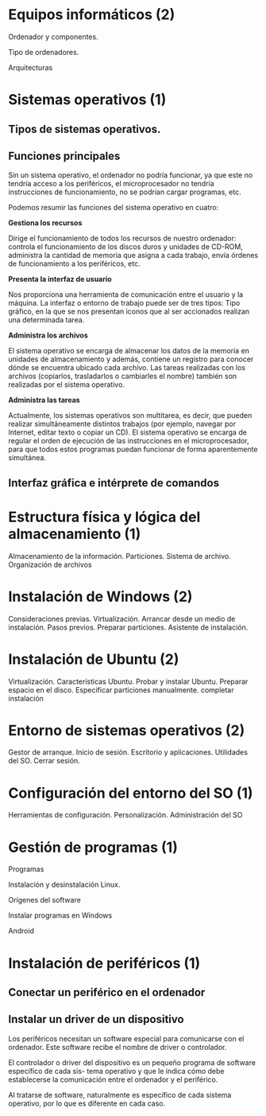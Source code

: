 # Equipos informáticos (2)

Ordenador y componentes. 

Tipo de ordenadores. 

Arquitecturas

# Sistemas operativos (1)
## Tipos de sistemas operativos. 
## Funciones principales

Sin un sistema operativo, el ordenador no podría funcionar, ya que este no tendría
acceso a los periféricos, el microprocesador no tendría instrucciones de
funcionamiento, no se podrían cargar programas, etc.

Podemos resumir las funciones del sistema operativo en cuatro:

**Gestiona los recursos**

Dirige el funcionamiento de todos los recursos de
nuestro ordenador: controla el funcionamiento de los discos duros y unidades de
CD-ROM, administra la cantidad de memoria que asigna a cada trabajo, envía
órdenes de funcionamiento a los periféricos, etc.

**Presenta la interfaz de usuario**

Nos proporciona una herramienta de
comunicación entre el usuario y la máquina. La interfaz o entorno de trabajo
puede ser de tres tipos:
Tipo gráfico, en la que se nos presentan iconos que al ser accionados realizan
una determinada tarea.

**Administra los archivos**

El sistema operativo se encarga de almacenar los
datos de la memoria en unidades de almacenamiento y además, contiene un
registro para conocer dónde se encuentra ubicado cada archivo. Las tareas
realizadas con los archivos (copiarlos, trasladarlos o cambiarles el nombre)
también son realizadas por el sistema operativo.

**Administra las tareas**

Actualmente, los sistemas operativos son multitarea, es
decir, que pueden realizar simultáneamente distintos trabajos (por ejemplo,
navegar por Internet, editar texto o copiar un CD). El sistema operativo se
encarga de regular el orden de ejecución de las instrucciones en el
microprocesador, para que todos estos programas puedan funcionar de forma
aparentemente simultánea.

## Interfaz gráfica e intérprete de comandos
# Estructura física y lógica del almacenamiento (1)
Almacenamiento de la información. 
Particiones. 
Sistema de archivo. 
Organización de archivos
# Instalación de Windows (2)
Consideraciones previas. Virtualización.
Arrancar desde un medio de instalación. Pasos previos. Preparar particiones. Asistente de instalación.
# Instalación de Ubuntu (2)
Virtualización. Características Ubuntu. Probar y instalar Ubuntu. Preparar espacio en el disco. Especificar particiones manualmente. completar instalación
# Entorno de sistemas operativos (2)
Gestor de arranque. Inicio de sesión. Escritorio y aplicaciones. Utilidades del SO. Cerrar sesión.
# Configuración del entorno del SO (1)
Herramientas de configuración. Personalización. Administración del SO
# Gestión de programas (1)

Programas

Instalación y desinstalación Linux. 

Orígenes del software

Instalar programas en Windows

Android

# Instalación de periféricos (1)

## Conectar un periférico en el ordenador

## Instalar un driver de un dispositivo

Los periféricos necesitan un software especial para comunicarse con el ordenador. Este software
recibe el nombre de driver o controlador.

El controlador o driver del dispositivo es un pequeño programa de software específico de cada sis-
tema operativo y que le indica cómo debe establecerse la comunicación entre el ordenador y el
periférico.

Al tratarse de software, naturalmente es específico de cada sistema operativo, por lo que es diferente en cada caso.
